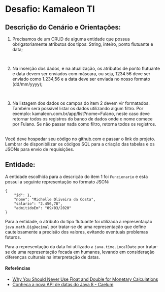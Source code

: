 # Desafio: Kamaleon TI

## Descrição do Cenário e Orientações:

1. Precisamos de um CRUD de alguma entidade que possua obrigatoriamente atributos dos tipos: String, inteiro, ponto flutuante e data;  
<br>

2. Na inserção dos dados, e na atualização, os atributos de ponto flutuante e data devem ser enviados com máscara, ou seja, 1234.56 deve ser enviado como 1.234,56 e a data deve ser enviada no nosso formato (dd/mm/yyyy);  
<br>

3. Na listagem dos dados os campos do item 2 devem vir formatados. Também será possível listar os dados utilizando algum filtro. Por exemplo: kamaleon.com.br/app/list?nome=Fulano, neste caso deve retornar todos os registros do banco de dados onde o nome comece por Fulano. Se não passar nada como filtro, retorna todos os registros.  
<br>
Você deve hospedar seu código no github.com e passar o link do projeto. Lembrar de disponibilizar os códigos SQL para a criação das tabelas e os JSONs para envio de requisições.
<br>

## Entidade:

A entidade escolhida para a descrição do item 1 foi `Funcionario` e esta possui a seguinte representação no formato JSON:

```
{
    "id": 1,
    "nome": "Michelle Oliveira da Costa",
    "salario": "2.456,78",
    "admitidoEm": "09/03/2020"
}
```

Para a entidade, o atributo do tipo flutuante foi utilizada a representação `java.math.BigDecimal` por tratar-se de uma representação que define cautelosamente a precisão dos valores, evitando eventuais problemas futuros.

Para a representação da data foi utilizado a `java.time.LocalDate` por tratar-se de uma representação focada em humanos, levando em consideração diferenças culturais na interpretação de datas.
<br>

#### Referências

* [Why You Should Never Use Float and Double for Monetary Calculations
](https://dzone.com/articles/never-use-float-and-double-for-monetary-calculatio)
* [Conheça a nova API de datas do Java 8 - Caelum](https://blog.caelum.com.br/conheca-a-nova-api-de-datas-do-java-8/)

